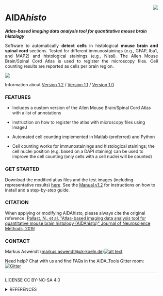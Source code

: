 [1.2]: http://i.imgur.com/wWzX9uB.png
[1]: http://www.twitter.com/AswendtMarkus
<!--social icon from https://github.com/carlsednaoui/gitsocial -->
<img align="right" src="https://github.com/maswendt/AIDAhisto/blob/master/logo.png"><h1>AIDA<i>histo</i></h1>***Atlas-based imaging data analysis tool for quantitative mouse brain histology***
<p align="justify"> Software to automatically <b>detect cells</b> in histological <b>mouse brain and spinal cord</b> sections. Tested for different immunostainings (e.g., GFAP, Iba1, and MAP2) and histological stainings (e.g., Nissl). The Allen Mouse Brain/Spinal Cord Atlas is used to register the microscopy files. Cell counting results are reported as cells per brain region.</p>
<img align="center" src="https://github.com/maswendt/AIDAhisto/blob/master/AIDAhisto_Overview.png">

Information about [Version 1.2](https://github.com/maswendt/AIDAhisto/releases/tag/v1.2) / [Version 1.1](https://github.com/maswendt/AIDAhisto/releases/tag/v1.1) / [Version 1.0](https://github.com/maswendt/AIDAhisto/releases/tag/v1.0)</b>

<h3><b>FEATURES</h3></b>

- Includes a custom version of the Allen Mouse Brain/Spinal Cord Atlas with a list of annotations

- Instruction on how to register the atlas with microscopy files using ImageJ

- Automated cell counting implemented in Matlab (preferred) and Python

- Cell counting works for immunostainings and histological stainings; the cell nuclei position (e.g. based on a DAPI staining) can be used to improve the cell counting (only cells with a cell nuclei will be counted)

<h3><b>GET STARTED</h3></b>

Download the modified atlas files and the test images (including representative results) [here](https://doi.org/10.12751/g-node.25jp6z). See the [Manual v1.2](https://github.com/maswendt/AIDAhisto/AIDAhisto_Manual.pdf) for instructions on how to install and a step-by-step guide.


<h3><b>CITATION</h3></b>

When applying or modifying AIDAhisto, please always cite the original reference: [Pallast, N., et al. "Atlas-based imaging data analysis tool for quantitative mouse brain histology (AIDAhisto)" Journal of Neuroscience Methods, 2019](https://www.sciencedirect.com/science/article/pii/S0165027019302511?via%3Dihub)

<h3><b>CONTACT</h3></b>

Markus Aswendt (markus.aswendt@uk-koeln.de)[![alt text][1.2]][1]

Need help? Chat with us and find FAQs in the AIDA_Tools Gitter room: [![Gitter](https://badges.gitter.im/AIDA_tools/community.svg)](https://gitter.im/AIDA_tools/community?utm_source=badge&utm_medium=badge&utm_campaign=pr-badge)
___
LICENSE
CC BY-NC-SA 4.0
<details>
<summary>REFERENCES</summary></b>

+ Allen Institute for Brain Science (2004). Allen Mouse Brain Atlas and Allen Mouse Spinal Cord Atlas. Available from mouse.brain-map.org. Allen Institute for Brain Science (2011). Source: [Allen Mouse Brain Atlas](https://mouse.brain-map.org/static/atlas), [Allen Mouse Spinal Cord Atlas](https://mousespinal.brain-map.org)
+ Allen Brain Reference Atlas: [Lein, E.S. et al. (2007). Genome-wide atlas of gene expression in the adult mouse brain, Nature 445: 168-176. ](https://doi:10.1038/nature05453), [Harris, J. A. et al. (2019). Hierarchical organization of cortical and thalamic connectivity. Nature 575, 195-202](https://doi:10.1038/s41586-019-1716-z), [Oh, Seung Wook, et al. "A mesoscale connectome of the mouse brain." Nature, 2014](https://www.nature.com/articles/nature13186)
+ AIDA<i>histo [Pallast, N., et al. "Atlas-based imaging data analysis tool for quantitative mouse brain histology (AIDAhisto)" Journal of Neuroscience Methods, 2019](https://www.sciencedirect.com/science/article/pii/S0165027019302511?via%3Dihub)
+ AIDA<i>mri [Pallast, N., et al. "Processing pipeline for Atlas-based Imaging Data Analysis (AIDA) of structural and functional mouse brain MRI" Frontiers in Neuroinformatics, 2019](https://www.frontiersin.org/articles/10.3389/fninf.2019.00042/full)
+ Incremental cell search [Meruvia-Pastor, Oscar E., et al. "Estimating cell count and distribution in labeled histological samples using incremental cell search" Journal of Biomedical Imaging, 2011](https://www.hindawi.com/journals/ijbi/2011/874702/)
